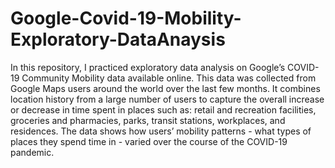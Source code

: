 # Google-Covid-19-Mobility-Exploratory-DataAnaysis

In this repository, I practiced exploratory data analysis on Google’s COVID-19 Community Mobility data available online. This data was collected from Google Maps users around the world over the last few months. It combines location history from a large number of users to capture the overall increase or decrease in time spent in places such as: retail and recreation facilities, groceries and pharmacies, parks, transit stations, workplaces, and residences. The data shows how users’ mobility patterns - what types of places they spend time in - varied over the course of the COVID-19 pandemic.
